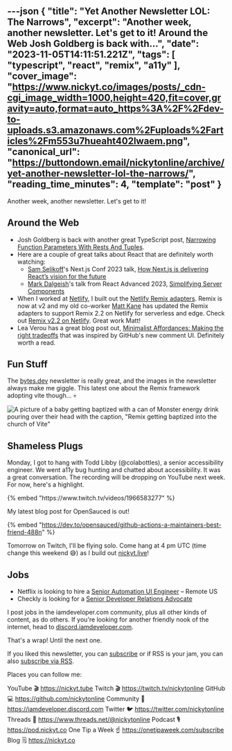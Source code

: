 ---json
{
  "title": "Yet Another Newsletter LOL: The Narrows",
  "excerpt": "Another week, another newsletter. Let's get to it!  Around the Web   Josh Goldberg is back with...",
  "date": "2023-11-05T14:11:51.221Z",
  "tags": [
    "typescript",
    "react",
    "remix",
    "a11y"
  ],
  "cover_image": "https://www.nickyt.co/images/posts/_cdn-cgi_image_width=1000,height=420,fit=cover,gravity=auto,format=auto_https%3A%2F%2Fdev-to-uploads.s3.amazonaws.com%2Fuploads%2Farticles%2Fm553u7hueaht402lwaem.png",
  "canonical_url": "https://buttondown.email/nickytonline/archive/yet-another-newsletter-lol-the-narrows/",
  "reading_time_minutes": 4,
  "template": "post"
}
---

<p>Another week, another newsletter. Let's get to it!</p>
<h2>Around the Web</h2>
<ul>
<li>Josh Goldberg is back with another great TypeScript post, <a href="https://www.learningtypescript.com/articles/narrowing-function-parameters-with-rests-and-tuples?utm_source=nickytonline&amp;utm_medium=email&amp;utm_campaign=yet-another-newsletter-lol-the-narrows" target="_blank">Narrowing Function Parameters With Rests And Tuples</a>.</li>
<li>Here are a couple of great talks about React that are definitely worth watching:<ul>
<li><a href="https://twitter.com/samselikoff?utm_source=nickytonline&amp;utm_medium=email&amp;utm_campaign=yet-another-newsletter-lol-the-narrows" target="_blank">Sam Selikoff</a>'s Next.js Conf 2023 talk, <a href="https://www.youtube.com/watch?v=9CN9RCzznZc&amp;utm_source=nickytonline&amp;utm_medium=email&amp;utm_campaign=yet-another-newsletter-lol-the-narrows" target="_blank">How Next.js is delivering React’s vision for the future</a></li>
<li><a href="https://twitter.com/markdalgleish?utm_source=nickytonline&amp;utm_medium=email&amp;utm_campaign=yet-another-newsletter-lol-the-narrows" target="_blank">Mark Dalgeish</a>'s talk from React Advanced 2023, <a href="https://portal.gitnation.org/contents/simplifying-server-components?utm_source=nickytonline&amp;utm_medium=email&amp;utm_campaign=yet-another-newsletter-lol-the-narrows" target="_blank">Simplifying Server Components</a></li>
</ul>
</li>
<li>When I worked at <a href="https://netlify.com?utm_source=nickytonline&amp;utm_medium=email&amp;utm_campaign=yet-another-newsletter-lol-the-narrows" target="_blank">Netlify</a>, I built out the <a href="https://github.com/netlify/remix-compute?utm_source=nickytonline&amp;utm_medium=email&amp;utm_campaign=yet-another-newsletter-lol-the-narrows" target="_blank">Netlify Remix adapters</a>. Remix is now at v2 and my old co-worker <a href="https://x.com/ascorbic/status/1720480358448165034?utm_source=nickytonline&amp;utm_medium=email&amp;utm_campaign=yet-another-newsletter-lol-the-narrows" target="_blank">Matt Kane</a> has updated the Remix adapters to support Remix 2.2 on Netlify for serverless and edge. Check out <a href="https://www.netlify.com/blog/remix-v2-2-with-new-core-netlify-primitives/?utm_source=nickytonline&amp;utm_medium=email&amp;utm_campaign=yet-another-newsletter-lol-the-narrows" target="_blank">Remix v2.2 on Netlify</a>. Great work Matt!</li>
<li>Lea Verou has a great blog post out, <a href="https://lea.verou.me/blog/2023/minimalist-affordances/?utm_source=nickytonline&amp;utm_medium=email&amp;utm_campaign=yet-another-newsletter-lol-the-narrows" target="_blank">Minimalist Affordances: Making the right tradeoffs</a> that was inspired by GitHub's new comment UI. Definitely worth a read.</li>
</ul>
<h2>Fun Stuff</h2>
<p>The <a href="https://bytes.dev/?utm_source=nickytonline&amp;utm_medium=email&amp;utm_campaign=yet-another-newsletter-lol-the-narrows" target="_blank">bytes.dev</a> newsletter is really great, and the images in the newsletter always make me giggle. This latest one about the Remix framework adopting vite though... 💀</p>
<p><img alt="A picture of a baby getting baptized with a can of Monster energy drink pouring over their head with the caption, &quot;Remix getting baptized into the church of Vite&quot;" class="newsletter-image" src="https://assets.buttondown.email/images/4ee9b986-ce65-4590-9091-91297829cfe7.png?w=960&amp;fit=max" /> </p>
<h2>Shameless Plugs</h2>
<p>Monday, I got to hang with Todd Libby (@colabottles), a senior accessibility engineer. We went a11y bug hunting and chatted about accessibility. It was a great conversation. The recording will be dropping on YouTube next week. For now, here's a highlight.</p>{% embed "https://www.twitch.tv/videos/1966583277" %}
<p>My latest blog post for OpenSauced is out!</p>

{% embed "https://dev.to/opensauced/github-actions-a-maintainers-best-friend-488n" %}

<p>Tomorrow on Twitch, I'll be flying solo. Come hang at 4 pm UTC (time change this weekend 😅) as I build out <a href="https://nickyt.live?utm_source=nickytonline&amp;utm_medium=email&amp;utm_campaign=yet-another-newsletter-lol-the-narrows" target="_blank">nickyt.live</a>!</p>
<h2>Jobs</h2>
<ul>
<li>Netflix is looking to hire a <a href="https://jobs.netflix.com/jobs/299206242?utm_source=nickytonline&amp;utm_medium=email&amp;utm_campaign=yet-another-newsletter-lol-the-narrows" target="_blank">Senior Automation UI Engineer</a> – Remote US</li>
<li>Checkly is looking for a <a href="https://www.linkedin.com/feed/update/urn:li:activity:7125451420044034048/?utm_source=nickytonline&amp;utm_medium=email&amp;utm_campaign=yet-another-newsletter-lol-the-narrows" target="_blank">Senior Developer Relations Advocate</a></li>
</ul>
<p>I post jobs in the iamdeveloper.com community, plus all other kinds of content, as do others. If you're looking for another friendly nook of the internet, head to <a href="https://discord.iamdeveloper.com?utm_source=nickytonline&amp;utm_medium=email&amp;utm_campaign=yet-another-newsletter-lol-the-narrows" target="_blank">discord.iamdeveloper.com</a>.</p>
<p>That's a wrap! Until the next one.</p>

If you liked this newsletter, you can [subscribe](https://www.nickyt.co/pages/newsletter/) or if RSS is your jam, you can also [subscribe via RSS](https://buttondown.email/nickytonline/rss).
<!-- my newsletter -->

<!-- places to follow me -->

Places you can follow me:

YouTube 🎬    https://nickyt.tube
Twitch 🎬    https://twitch.tv/nickytonline
GitHub 💻     https://github.com/nickytonline
Community 👾  https://iamdeveloper.discord.com
Twitter 🐦    https://twitter.com/nickytonline
Threads 🧵    https://www.threads.net/@nickytonline
Podcast 🎙    https://pod.nickyt.co
One Tip a Week ☝️ https://onetipaweek.com/subscribe
Blog 🗒️    https://nickyt.co
